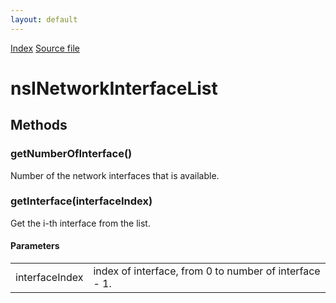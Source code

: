 ```yaml
---
layout: default
---
```

<div id='links'><a href="../index.html">Index</a>
<a href="http://dxr.mozilla.org/mozilla-central/source/dom/system/gonk/nsINetworkInterfaceListService.idl">Source file</a>
</div>

# nsINetworkInterfaceList #

## Methods ##

### getNumberOfInterface() ###
  
Number of the network interfaces that is available.  
  

### getInterface(interfaceIndex) ###
  
Get the i-th interface from the list.  
  

#### Parameters ####

<table>

<tr>
<td>interfaceIndex</td>
<td>index of interface, from 0 to number of interface - 1.  
</td>
</tr>

</table>
